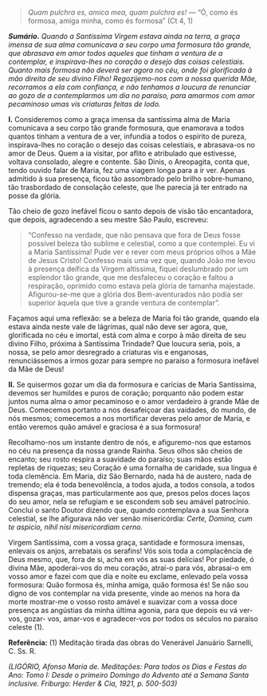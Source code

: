 > *Quam pulchra es, amica mea, quam pulchra es!* — “Ó, como és formosa, amiga minha, como és formosa” (Ct 4, 1)

***Sumário.** Quando a Santíssima Virgem estava ainda na terra, a graça imensa de sua alma comunicava a seu corpo uma formosura tão grande, que abrasava em amor todos aqueles que tinham a ventura de a contemplar, e inspirava-lhes no coração o desejo das coisas celestiais. Quanto mais formosa não deverá ser agora no céu, onde foi glorificada à mão direita de seu divino Filho! Regozijemo-nos com a nossa querida Mãe, recorramos a ela com confiança, e não tenhamos a loucura de renunciar ao gozo de a contemplarmos um dia no paraíso, para amarmos com amor pecaminoso umas vis criaturas feitas de lodo.*

**I.** Consideremos como a graça imensa da santíssima alma de Maria comunicava a seu corpo tão grande formosura, que enamorava a todos quantos tinham a ventura de a ver, infundia a todos o espírito de pureza, inspirava-lhes no coração o desejo das coisas celestiais, e abrasava-os no amor de Deus. Quem a ia visitar, por aflito e atribulado que estivesse, voltava consolado, alegre e contente. São Dinis, o Areopagita, conta que, tendo ouvido falar de Maria, fez uma viagem longa para a ir ver. Apenas admitido à sua presença, ficou tão assombrado pelo brilho sobre-humano, tão trasbordado de consolação celeste, que lhe parecia já ter entrado na posse da glória.

Tão cheio de gozo inefável ficou o santo depois de visão tão encantadora, que depois, agradecendo a seu mestre São Paulo, escreveu:

> “Confesso na verdade, que não pensava que fora de Deus fosse possível beleza tão sublime e celestial, como a que contemplei. Eu vi a Maria Santíssima! Pude ver e rever com meus próprios olhos a Mãe de Jesus Cristo! Confesso mais uma vez que, quando João me levou à presença deífica da Virgem altíssima, fiquei deslumbrado por um esplendor tão grande, que me desfaleceu o coração e faltou a respiração, oprimido como estava pela glória de tamanha majestade. Afigurou-se-me que a glória dos Bem-aventurados não podia ser superior àquela que tive a grande ventura de contemplar”.

Façamos aqui uma reflexão: se a beleza de Maria foi tão grande, quando ela estava ainda neste vale de lágrimas, qual não deve ser agora, que, glorificada no céu e imortal, está com alma e corpo à mão direita de seu divino Filho, próxima à Santíssima Trindade? Que loucura seria, pois, a nossa, se pelo amor desregrado a criaturas vis e enganosas, renunciássemos a irmos gozar para sempre no paraíso a formosura inefável da Mãe de Deus!

**II.** Se quisermos gozar um dia da formosura e carícias de Maria Santíssima, devemos ser humildes e puros de coração; porquanto não podem estar juntos numa alma o amor pecaminoso e o amor verdadeiro à grande Mãe de Deus. Comecemos portanto a nos desafeiçoar das vaidades, do mundo, de nós mesmos; comecemos a nos mortificar deveras pelo amor de Maria, e então veremos quão amável e graciosa é a sua formosura!

Recolhamo-nos um instante dentro de nós, e afiguremo-nos que estamos no céu na presença da nossa grande Rainha. Seus olhos são cheios de encanto; seu rosto respira a suavidade do paraíso; suas mãos estão repletas de riquezas; seu Coração é uma fornalha de caridade, sua língua é toda clemência. Em Maria, diz São Bernardo, nada há de austero, nada de tremendo; ela é toda benevolência, a todos ajuda, a todos consola, a todos dispensa graças, mas particularmente aos que, presos pelos doces laços do seu amor, nela se refugiam e se escondem sob seu amável patrocínio. Conclui o santo Doutor dizendo que, quando contemplava a sua Senhora celestial, se lhe afigurava não ver senão misericórdia: *Certe, Domina, cum te aspicio, nihil nisi misericordiam cerno.*

Virgem Santíssima, com a vossa graça, santidade e formosura imensas, enlevais os anjos, arrebatais os serafins! Vós sois toda a complacência de Deus mesmo, que, fora de si, acha em vós as suas delícias! Por piedade, ó divina Mãe, apoderai-vos do meu coração, atraí-o para vós, abrasai-o em vosso amor e fazei com que dia e noite eu exclame, enlevado pela vossa formosura: Quão formosa és, minha amiga, quão formosa és! Se não sou digno de vos contemplar na vida presente, vinde ao menos na hora da morte mostrar-me o vosso rosto amável e suavizar com a vossa doce presença as angústias da minha última agonia, para que depois eu vá ver-vos, gozar- vos, amar-vos e agradecer-vos por todos os séculos no paraíso celeste (1).

**Referência:** (1) Meditação tirada das obras do Venerável Januário Sarnelli, C. Ss. R.

*(LIGÓRIO, Afonso Maria de. Meditações: Para todos os Dias e Festas do Ano: Tomo I: Desde o primeiro Domingo do Advento até a Semana Santa inclusive. Friburgo: Herder & Cia, 1921, p. 500-503)*
